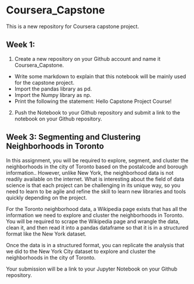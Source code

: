 # Coursera_Capstone
This is a new repository for Coursera capstone project.
## Week 1:
1. Create a new repository on your Github account and name it Coursera_Capstone.

  - Write some markdown to explain that this notebook will be mainly used for the capstone project.
  - Import the pandas library as pd.
  - Import the Numpy library as np.
  - Print the following the statement: Hello Capstone Project Course!

2. Push the Notebook to your Github repository and submit a link to the notebook on your Github repository.

## Week 3: Segmenting and Clustering Neighborhoods in Toronto
In this assignment, you will be required to explore, segment, and cluster the neighborhoods in the city of Toronto based on the postalcode and borough information.. However, unlike New York, the neighborhood data is not readily available on the internet. What is interesting about the field of data science is that each project can be challenging in its unique way, so you need to learn to be agile and refine the skill to learn new libraries and tools quickly depending on the project.

For the Toronto neighborhood data, a Wikipedia page exists that has all the information we need to explore and cluster the neighborhoods in Toronto. You will be required to scrape the Wikipedia page and wrangle the data, clean it, and then read it into a pandas  dataframe so that it is in a structured format like the New York dataset.

Once the data is in a structured format, you can replicate the analysis that we did to the New York City dataset to explore and cluster the neighborhoods in the city of Toronto.

Your submission will be a link to your Jupyter Notebook on your Github repository.
